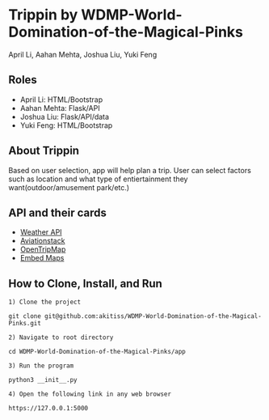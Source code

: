 # Trippin by WDMP-World-Domination-of-the-Magical-Pinks
April Li, Aahan Mehta, Joshua Liu, Yuki Feng

## Roles
- April Li: HTML/Bootstrap
- Aahan Mehta: Flask/API
- Joshua Liu: Flask/API/data
- Yuki Feng: HTML/Bootstrap

## About Trippin
Based on user selection, app will help plan a trip. User can select factors such as location and what type of entiertainment they want(outdoor/amusement park/etc.)

## API and their cards
- [Weather API](https://github.com/stuy-softdev/notes-and-code/blob/main/api_kb/411_on_weatherbit.md)
- [Aviationstack](https://github.com/stuy-softdev/notes-and-code/blob/main/api_kb/411_on_Aviationstack.md)
- [OpenTripMap](https://github.com/stuy-softdev/notes-and-code/blob/main/api_kb/411_on_OpenTripMap.md)
- [Embed Maps](https://github.com/stuy-softdev/notes-and-code/blob/main/api_kb/411_on_Maps-Embed.md)

## How to Clone, Install, and Run
`1) Clone the project `
```
git clone git@github.com:akitiss/WDMP-World-Domination-of-the-Magical-Pinks.git
```

`2) Navigate to root directory`

``` 
cd WDMP-World-Domination-of-the-Magical-Pinks/app
```

`3) Run the program`

``` 
python3 __init__.py
```

`4) Open the following link in any web browser`
```
https://127.0.0.1:5000
```

